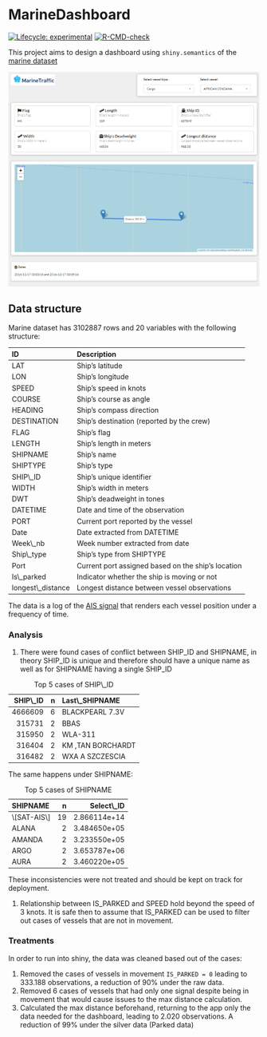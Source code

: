 
<!-- README.md is generated from README.Rmd. Please edit that file -->

# MarineDashboard

<!-- badges: start -->

[![Lifecycle:
experimental](https://img.shields.io/badge/lifecycle-experimental-orange.svg)](https://lifecycle.r-lib.org/articles/stages.html#experimental)
[![R-CMD-check](https://github.com/Eduardodudu/MarineDashboard/workflows/R-CMD-check/badge.svg)](https://github.com/Eduardodudu/MarineDashboard/actions)

<!-- badges: end -->

This project aims to design a dashboard using `shiny.semantics` of the
[marine
dataset](https://www.marinetraffic.com/blog/information-transmitted-via-ais-signal/)

[<img src="inst/app/www/images/Dashboard.png" title="Marine Dashboard" alt="Link" width="573"/>](https://eduardodudu.shinyapps.io/MarineDashboard/)

## Data structure

Marine dataset has 3102887 rows and 20 variables with the following
structure:

<table>
<thead>
<tr>
<th style="text-align:left;">
ID
</th>
<th style="text-align:left;">
Description
</th>
</tr>
</thead>
<tbody>
<tr>
<td style="text-align:left;">
LAT
</td>
<td style="text-align:left;">
Ship’s latitude
</td>
</tr>
<tr>
<td style="text-align:left;">
LON
</td>
<td style="text-align:left;">
Ship’s longitude
</td>
</tr>
<tr>
<td style="text-align:left;">
SPEED
</td>
<td style="text-align:left;">
Ship’s speed in knots
</td>
</tr>
<tr>
<td style="text-align:left;">
COURSE
</td>
<td style="text-align:left;">
Ship’s course as angle
</td>
</tr>
<tr>
<td style="text-align:left;">
HEADING
</td>
<td style="text-align:left;">
Ship’s compass direction
</td>
</tr>
<tr>
<td style="text-align:left;">
DESTINATION
</td>
<td style="text-align:left;">
Ship’s destination (reported by the crew)
</td>
</tr>
<tr>
<td style="text-align:left;">
FLAG
</td>
<td style="text-align:left;">
Ship’s flag
</td>
</tr>
<tr>
<td style="text-align:left;">
LENGTH
</td>
<td style="text-align:left;">
Ship’s length in meters
</td>
</tr>
<tr>
<td style="text-align:left;">
SHIPNAME
</td>
<td style="text-align:left;">
Ship’s name
</td>
</tr>
<tr>
<td style="text-align:left;">
SHIPTYPE
</td>
<td style="text-align:left;">
Ship’s type
</td>
</tr>
<tr>
<td style="text-align:left;">
SHIP\_ID
</td>
<td style="text-align:left;">
Ship’s unique identifier
</td>
</tr>
<tr>
<td style="text-align:left;">
WIDTH
</td>
<td style="text-align:left;">
Ship’s width in meters
</td>
</tr>
<tr>
<td style="text-align:left;">
DWT
</td>
<td style="text-align:left;">
Ship’s deadweight in tones
</td>
</tr>
<tr>
<td style="text-align:left;">
DATETIME
</td>
<td style="text-align:left;">
Date and time of the observation
</td>
</tr>
<tr>
<td style="text-align:left;">
PORT
</td>
<td style="text-align:left;">
Current port reported by the vessel
</td>
</tr>
<tr>
<td style="text-align:left;">
Date
</td>
<td style="text-align:left;">
Date extracted from DATETIME
</td>
</tr>
<tr>
<td style="text-align:left;">
Week\_nb
</td>
<td style="text-align:left;">
Week number extracted from date
</td>
</tr>
<tr>
<td style="text-align:left;">
Ship\_type
</td>
<td style="text-align:left;">
Ship’s type from SHIPTYPE
</td>
</tr>
<tr>
<td style="text-align:left;">
Port
</td>
<td style="text-align:left;">
Current port assigned based on the ship’s location
</td>
</tr>
<tr>
<td style="text-align:left;">
Is\_parked
</td>
<td style="text-align:left;">
Indicator whether the ship is moving or not
</td>
</tr>
<tr>
<td style="text-align:left;">
longest\_distance
</td>
<td style="text-align:left;">
Longest distance between vessel observations
</td>
</tr>
</tbody>
</table>

The data is a log of the [AIS
signal](https://www.marinetraffic.com/blog/information-transmitted-via-ais-signal/)
that renders each vessel position under a frequency of time.

### Analysis

1.  There were found cases of conflict between SHIP\_ID and SHIPNAME, in
    theory SHIP\_ID is unique and therefore should have a unique name as
    well as for SHIPNAME having a single SHIP\_ID

<table>
<caption>
Top 5 cases of SHIP\_ID
</caption>
<thead>
<tr>
<th style="text-align:right;">
SHIP\_ID
</th>
<th style="text-align:right;">
n
</th>
<th style="text-align:left;">
Last\_SHIPNAME
</th>
</tr>
</thead>
<tbody>
<tr>
<td style="text-align:right;">
4666609
</td>
<td style="text-align:right;">
6
</td>
<td style="text-align:left;">
BLACKPEARL 7.3V
</td>
</tr>
<tr>
<td style="text-align:right;">
315731
</td>
<td style="text-align:right;">
2
</td>
<td style="text-align:left;">
BBAS
</td>
</tr>
<tr>
<td style="text-align:right;">
315950
</td>
<td style="text-align:right;">
2
</td>
<td style="text-align:left;">
WLA-311
</td>
</tr>
<tr>
<td style="text-align:right;">
316404
</td>
<td style="text-align:right;">
2
</td>
<td style="text-align:left;">
KM ,TAN BORCHARDT
</td>
</tr>
<tr>
<td style="text-align:right;">
316482
</td>
<td style="text-align:right;">
2
</td>
<td style="text-align:left;">
WXA A SZCZESCIA
</td>
</tr>
</tbody>
</table>

The same happens under SHIPNAME:

<table>
<caption>
Top 5 cases of SHIPNAME
</caption>
<thead>
<tr>
<th style="text-align:left;">
SHIPNAME
</th>
<th style="text-align:right;">
n
</th>
<th style="text-align:right;">
Select\_ID
</th>
</tr>
</thead>
<tbody>
<tr>
<td style="text-align:left;">
\[SAT-AIS\]
</td>
<td style="text-align:right;">
19
</td>
<td style="text-align:right;">
2.866114e+14
</td>
</tr>
<tr>
<td style="text-align:left;">
ALANA
</td>
<td style="text-align:right;">
2
</td>
<td style="text-align:right;">
3.484650e+05
</td>
</tr>
<tr>
<td style="text-align:left;">
AMANDA
</td>
<td style="text-align:right;">
2
</td>
<td style="text-align:right;">
3.233550e+05
</td>
</tr>
<tr>
<td style="text-align:left;">
ARGO
</td>
<td style="text-align:right;">
2
</td>
<td style="text-align:right;">
3.653787e+06
</td>
</tr>
<tr>
<td style="text-align:left;">
AURA
</td>
<td style="text-align:right;">
2
</td>
<td style="text-align:right;">
3.460220e+05
</td>
</tr>
</tbody>
</table>

These inconsistencies were not treated and should be kept on track for
deployment.

1.  Relationship between IS\_PARKED and SPEED hold beyond the speed of 3
    knots. It is safe then to assume that IS\_PARKED can be used to
    filter out cases of vessels that are not in movement.

### Treatments

In order to run into shiny, the data was cleaned based out of the cases:

1.  Removed the cases of vessels in movement `IS_PARKED = 0` leading to
    333.188 observations, a reduction of 90% under the raw data.
2.  Removed 6 cases of vessels that had only one signal despite being in
    movement that would cause issues to the max distance calculation.
3.  Calculated the max distance beforehand, returning to the app only
    the data needed for the dashboard, leading to 2.020 observations. A
    reduction of 99% under the silver data (Parked data)

